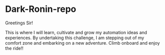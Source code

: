 # Dark-Ronin-repo


Greetings Sir!


This is where I will learn, cultivate and grow my automation ideas and experiences.
By undertaking this challenge, I am stepping out of my comfort zone and embarking on a new adventure. Climb onboard and enjoy the ride!!
